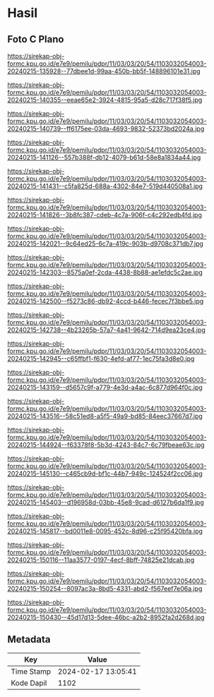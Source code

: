 # Hasil

## Foto C Plano

https://sirekap-obj-formc.kpu.go.id/e7e9/pemilu/pdpr/11/03/03/20/54/1103032054003-20240215-135928--77dbee1d-99aa-450b-bb5f-148896101e31.jpg

https://sirekap-obj-formc.kpu.go.id/e7e9/pemilu/pdpr/11/03/03/20/54/1103032054003-20240215-140355--eeae65e2-3924-4815-95a5-d28c717f38f5.jpg

https://sirekap-obj-formc.kpu.go.id/e7e9/pemilu/pdpr/11/03/03/20/54/1103032054003-20240215-140739--ff6175ee-03da-4693-9832-52373bd2024a.jpg

https://sirekap-obj-formc.kpu.go.id/e7e9/pemilu/pdpr/11/03/03/20/54/1103032054003-20240215-141126--557b388f-db12-4079-b61d-58e8a1834a44.jpg

https://sirekap-obj-formc.kpu.go.id/e7e9/pemilu/pdpr/11/03/03/20/54/1103032054003-20240215-141431--c5fa825d-688a-4302-84e7-519d440508a1.jpg

https://sirekap-obj-formc.kpu.go.id/e7e9/pemilu/pdpr/11/03/03/20/54/1103032054003-20240215-141826--3b8fc387-cdeb-4c7a-906f-c4c292edb4fd.jpg

https://sirekap-obj-formc.kpu.go.id/e7e9/pemilu/pdpr/11/03/03/20/54/1103032054003-20240215-142021--9c64ed25-6c7a-419c-903b-d9708c371db7.jpg

https://sirekap-obj-formc.kpu.go.id/e7e9/pemilu/pdpr/11/03/03/20/54/1103032054003-20240215-142303--8575a0ef-2cda-4438-8b88-ae1efdc5c2ae.jpg

https://sirekap-obj-formc.kpu.go.id/e7e9/pemilu/pdpr/11/03/03/20/54/1103032054003-20240215-142500--f5273c86-db92-4ccd-b446-fecec7f3bbe5.jpg

https://sirekap-obj-formc.kpu.go.id/e7e9/pemilu/pdpr/11/03/03/20/54/1103032054003-20240215-142738--4b23265b-57a7-4a41-9642-714d9ea23ce4.jpg

https://sirekap-obj-formc.kpu.go.id/e7e9/pemilu/pdpr/11/03/03/20/54/1103032054003-20240215-142945--c65ffbf1-f630-4efd-af77-1ec75fa3d8e0.jpg

https://sirekap-obj-formc.kpu.go.id/e7e9/pemilu/pdpr/11/03/03/20/54/1103032054003-20240215-143159--d5657c9f-a779-4e3d-a4ac-6c877d964f0c.jpg

https://sirekap-obj-formc.kpu.go.id/e7e9/pemilu/pdpr/11/03/03/20/54/1103032054003-20240215-143516--58c51ed8-a5f5-49a9-bd85-84eec37667d7.jpg

https://sirekap-obj-formc.kpu.go.id/e7e9/pemilu/pdpr/11/03/03/20/54/1103032054003-20240215-144924--f63378f8-5b3d-4243-84c7-6c79fbeae63c.jpg

https://sirekap-obj-formc.kpu.go.id/e7e9/pemilu/pdpr/11/03/03/20/54/1103032054003-20240215-145130--c465cb9d-bf1c-44b7-949c-124524f2cc06.jpg

https://sirekap-obj-formc.kpu.go.id/e7e9/pemilu/pdpr/11/03/03/20/54/1103032054003-20240215-145403--d196958d-03bb-45e8-9cad-d6127b6da1f9.jpg

https://sirekap-obj-formc.kpu.go.id/e7e9/pemilu/pdpr/11/03/03/20/54/1103032054003-20240215-145817--bd0011e8-0095-452c-8d96-c25f95420bfa.jpg

https://sirekap-obj-formc.kpu.go.id/e7e9/pemilu/pdpr/11/03/03/20/54/1103032054003-20240215-150116--11aa3577-0197-4ecf-8bff-74825e21dcab.jpg

https://sirekap-obj-formc.kpu.go.id/e7e9/pemilu/pdpr/11/03/03/20/54/1103032054003-20240215-150254--8097ac3a-8bd5-4331-abd2-f567eef7e06a.jpg

https://sirekap-obj-formc.kpu.go.id/e7e9/pemilu/pdpr/11/03/03/20/54/1103032054003-20240215-150430--45d17d13-5dee-46bc-a2b2-8952fa2d268d.jpg


## Metadata

| Key        | Value               |
| ---------- | ------------------- |
| Time Stamp | 2024-02-17 13:05:41 |
| Kode Dapil | 1102                |



